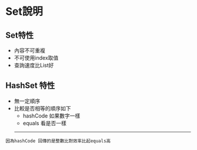 # Set說明
## Set特性
+ 內容不可重複
+ 不可使用index取值
+ 查詢速度比List好
## HashSet 特性
+ 無一定順序
+ 比較是否相等的順序如下
  + hashCode 如果數字一樣
  + equals 看是否一樣
  ---------------------------
`因為hashCode 回傳的是整數比對效率比起equals高`

